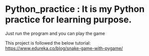 # Python_practice : It is my Python practice for learning purpose.

Just run the program and you can play the game

This project is followed the below tutorial:
https://www.edureka.co/blog/snake-game-with-pygame/
